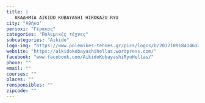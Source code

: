 ```yaml
---
title: |
   ΑΚΑΔΗΜΙΑ AIKIDO KOBAYASHI HIROKAZU RYU
city: "Αθήνα"
perioxi: "Γέρακας"
categories: "Πολεμικές τέχνες"
subcategories: "Aikido"
logo-img: "https://www.polemikes-tehnes.gr/pics/logos/b/2017109184146323.png"
website: "https://aikidokobayashihellas.wordpress.com/"
facebook: "www.facebook.com/AikidoKobayashiRyuHellas/"
phone: ""
email: ""
courses: ""
places: ""
rensponsibles: ""
zipcode: ""
---
```




